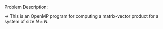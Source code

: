 Problem Description:  

-> This is an OpenMP program for computing a matrix-vector product for a system of size $N \times N$.  
